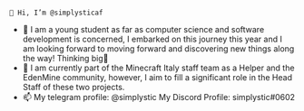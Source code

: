                                                                                        👋 Hi, I’m @simplysticaf
- 👀 I am a young student as far as computer science and software development is concerned, I embarked on this journey this year and I am looking forward to moving forward and discovering new things along the way! Thinking big🚀
- 📖 I am currently part of the Minecraft Italy staff team as a Helper and the EdenMine community, however, I aim to fill a significant role in the Head Staff of these two projects.
- 📫 My telegram profile: @simplystic 
     My Discord Profile: simplystic#0602
